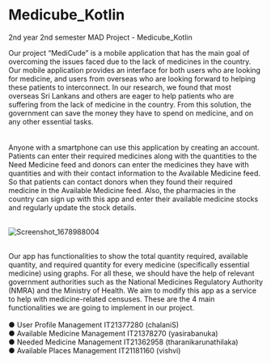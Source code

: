 # Medicube_Kotlin
2nd year 2nd semester MAD Project - Medicube_Kotlin

Our project “MediCude” is a mobile application that has the main goal of overcoming the issues faced due to the lack of medicines in the country. Our mobile application provides an interface for both users who are looking for medicine, and users from overseas who are looking forward to helping these patients to interconnect. In our research, we found that most overseas Sri Lankans and others are eager to help patients who are suffering from the lack of medicine in the country.  From this solution, the government can save the money they have to spend on medicine, and on any other essential tasks. <br/><br/><br/>
Anyone with a smartphone can use this application by creating an account. Patients can enter their required medicines along with the quantities to the Need Medicine feed and donors can enter the medicines they have with quantities and with their contact information to the Available Medicine feed. So that patients can contact donors when they found their required medicine in the Available Medicine feed. Also, the pharmacies in the country can sign up with this app and enter their available medicine stocks and regularly update the stock details.<br/><br/>

![Screenshot_1678988004](https://user-images.githubusercontent.com/99180967/236696980-26e86458-8e6f-4be7-9729-777de2bc17ae.png)






<br/>
Our app has functionalities to show the total quantity required, available quantity, and required quantity for every medicine (specifically essential medicine) using graphs. For all these, we should have the help of relevant government authorities such as the National Medicines Regulatory Authority (NMRA) and the Ministry of Health. We aim to modify this app as a service to help with medicine-related censuses.
These are the 4 main functionalities we are going to implement in our project.<br/><br/>
●	User Profile Management          IT21377280 (chalaniS)<br/>
●	Available Medicine Management    IT21378270 (yasirabanuka)<br/>
●	Needed Medicine Management       IT21362958 (tharanikarunathilaka)<br/>
●	Available Places Management      IT21181160 (vishvi)<br/>


